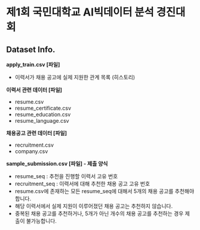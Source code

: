 # 제1회 국민대학교 AI빅데이터 분석 경진대회

## Dataset Info.

**apply_train.csv [파일]**
- 이력서가 채용 공고에 실제 지원한 관계 목록 (히스토리)
  
**이력서 관련 데이터 [파일]**
- resume.csv
- resume_certificate.csv
- resume_education.csv
- resume_language.csv
  
**채용공고 관련 데이터 [파일]**
- recruitment.csv
- company.csv
  
**sample_submission.csv [파일] - 제출 양식**
- resume_seq : 추천을 진행할 이력서 고유 번호
- recruitment_seq : 이력서에 대해 추천한 채용 공고 고유 번호
- resume.csv에 존재하는 모든 resume_seq에 대해서 5개의 채용 공고를 추천해야 합니다.
- 해당 이력서에서 실제 지원이 이루어졌던 채용 공고는 추천하지 않습니다.
- 중복된 채용 공고를 추천하거나, 5개가 아닌 개수의 채용 공고를 추천하는 경우 제출이 불가능합니다.
